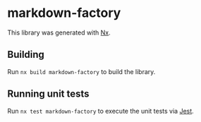 # markdown-factory

This library was generated with [Nx](https://nx.dev).

## Building

Run `nx build markdown-factory` to build the library.

## Running unit tests

Run `nx test markdown-factory` to execute the unit tests via [Jest](https://jestjs.io).
